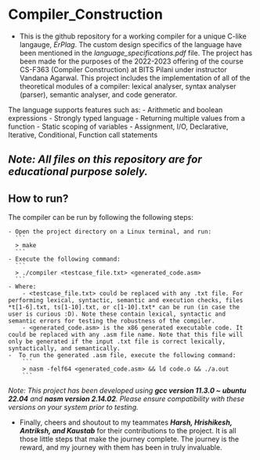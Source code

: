 # Compiler_Construction

- This is the github repository for a working compiler for a unique C-like langauge, _ErPlag_. The custom design specifics of the language have been mentioned in the _language_specifications.pdf_ file. The project has been made for the purposes of the 2022-2023 offering of the course CS-F363 (Compiler Construction) at BITS Pilani under instructor Vandana Agarwal. This project includes the implementation of all of the theoretical modules of a compiler: lexical analyser, syntax analyser (parser), semantic analyser, and code generator.

The language supports features such as:
    - Arithmetic and boolean expressions
    - Strongly typed language
    - Returning multiple values from a function
    - Static scoping of variables
    - Assignment, I/O, Declarative, Iterative, Conditional, Function call statements


## _Note: All files on this repository are for educational purpose solely._

## How to run?

The compiler can be run by following the following steps:

    - Open the project directory on a Linux terminal, and run:
      ```
      > make
      ```
    - Execute the following command:
      ```
      > ./compiler <testcase_file.txt> <generated_code.asm>
      ```
    - Where:
        - <testcase_file.txt> could be replaced with any .txt file. For performing lexical, syntactic, semantic and execution checks, files *t[1-6].txt, ts[1-10].txt, or c[1-10].txt* can be run (in case the user is curious :D). Note these contain lexical, syntactic and semantic errors for testing the robustness of the compiler.
        - <generated_code.asm> is the x86 generated executable code. It could be replaced with any .asm file name. Note that this file will only be generated if the input .txt file is correct lexically, syntactically, and semantically.
    -  To run the generated .asm file, execute the following command:
        ```
        > nasm -felf64 <generated_code.asm> && ld code.o && ./a.out
        ```
_Note: This project has been developed using **gcc version 11.3.0 ~ ubuntu 22.04** and **nasm version 2.14.02**. Please ensure compatibility with these versions on your system prior to testing._
- Finally, cheers and shoutout to my teammates **_Harsh, Hrishikesh, Antriksh, and Kaustab_** for their contributions to the project. It is all those little steps that make the journey complete. The journey is the reward, and my journey with them has been in truly invaluable.
